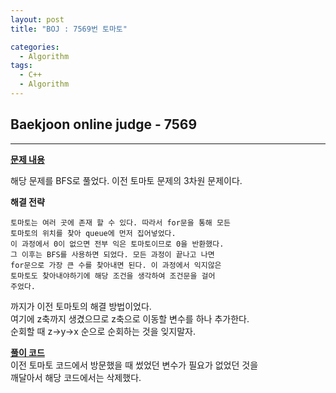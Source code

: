 ```yaml
---
layout: post
title: "BOJ : 7569번 토마토"

categories:
  - Algorithm
tags:
  - C++
  - Algorithm
---
```


## Baekjoon online judge - 7569 
***    
 
[__문제 내용__](https://www.acmicpc.net/problem/7569)  
  
해당 문제를 BFS로 풀었다. 이전 토마토 문제의 3차원 문제이다.  
  
__해결 전략__  

```
토마토는 여러 곳에 존재 할 수 있다. 따라서 for문을 통해 모든  
토마토의 위치를 찾아 queue에 먼저 집어넣었다.  
이 과정에서 0이 없으면 전부 익은 토마토이므로 0을 반환했다.  
그 이후는 BFS를 사용하면 되었다. 모든 과정이 끝나고 나면  
for문으로 가장 큰 수를 찾아내면 된다. 이 과정에서 익지않은  
토마토도 찾아내야하기에 해당 조건을 생각하여 조건문을 걸어  
주었다.
```
까지가 이전 토마토의 해결 방법이었다.  
여기에 z축까지 생겼으므로 z축으로 이동할 변수를 하나 추가한다.  
순회할 때 z->y->x 순으로 순회하는 것을 잊지말자.  
  
[__풀이 코드__](http://boj.kr/54308c4543df4e0fbbf6b8d52420ce97)  
이전 토마토 코드에서 방문했을 때 썼었던 변수가 필요가 없었던 것을  
깨달아서 해당 코드에서는 삭제했다.  


